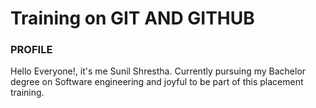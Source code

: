 # Training on GIT AND GITHUB

### PROFILE

Hello Everyone!, it's me Sunil Shrestha. Currently pursuing my Bachelor degree on Software engineering and joyful to be part of this placement training.
